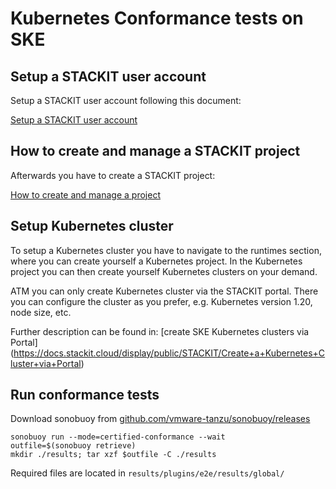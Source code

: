 # Kubernetes Conformance tests on SKE

## Setup a STACKIT user account

Setup a STACKIT user account following this document:

[Setup a STACKIT user account](https://docs.stackit.cloud/display/STACKIT/How+to+setup+a+user+account)


## How to create and manage a STACKIT project

Afterwards you have to create a STACKIT project:

[How to create and manage a project](https://docs.stackit.cloud/display/STACKIT/How+to+create+and+manage+a+project)

## Setup Kubernetes cluster

To setup a Kubernetes cluster you have to navigate to the runtimes section, where you can create yourself a Kubernetes project. In the Kubernetes project you can then create yourself Kubernetes clusters on your demand. 

ATM you can only create Kubernetes cluster via the STACKIT portal. There you can configure the cluster as you prefer, e.g. Kubernetes version 1.20, node size, etc.

Further description can be found in: [create SKE Kubernetes clusters via Portal] (https://docs.stackit.cloud/display/public/STACKIT/Create+a+Kubernetes+Cluster+via+Portal)

## Run conformance tests

Download sonobuoy from [github.com/vmware-tanzu/sonobuoy/releases](https://github.com/vmware-tanzu/sonobuoy/releases)

```
sonobuoy run --mode=certified-conformance --wait
outfile=$(sonobuoy retrieve)
mkdir ./results; tar xzf $outfile -C ./results
```

Required files are located in `results/plugins/e2e/results/global/`